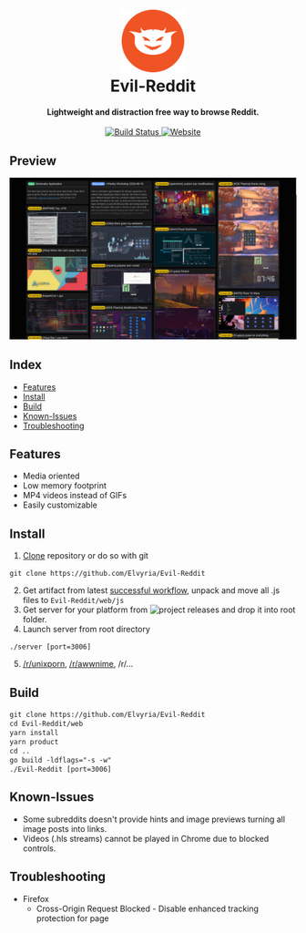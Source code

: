 <div align="center">
  <p>
    <h1>
      <a href="https://github.com/Elvyria/Evil-Reddit">
        <img src="/logo.png" alt="Evil-Reddit" width="110"/>
      </a>
      <br/>
      Evil-Reddit
    </h1>
    <h4>Lightweight and distraction free way to browse Reddit.</h4>
  </p>
  <p>
    <a href="https://github.com/Elvyria/Evil-Reddit/actions?query=workflow:Build">
      <img alt="Build Status" src="https://img.shields.io/github/workflow/status/Elvyria/Evil-Reddit/Build?style=for-the-badge">
    </a>
    <a href="https://evil-reddit.web.app/r/unixporn">
      <img alt="Website" src="https://img.shields.io/website?down_message=red&label=demo&style=for-the-badge&up_color=orange&up_message=outdated&url=https%3A%2F%2Fevil-reddit.web.app%2Fr%2Funixporn">
    </a>
  </p>
</div>

## Preview

![preview](/preview.jpg)

## Index

- [Features](#features)
- [Install](#install)
- [Build](#build)
- [Known-Issues](#known-issues)
- [Troubleshooting](#troubleshooting)

## Features

- Media oriented
- Low memory footprint
- MP4 videos instead of GIFs
- Easily customizable

## Install
1. [Clone](https://github.com/Elvyria/Evil-Reddit/archive/master.zip) repository or do so with git
```
git clone https://github.com/Elvyria/Evil-Reddit
```
2. Get artifact from latest [successful workflow](https://github.com/Elvyria/Evil-Reddit/actions?query=workflow:Build+is:success), unpack and move all .js files to `Evil-Reddit/web/js`
3. Get server for your platform from ![project releases](https://github.com/Elvyria/Evil-Reddit/releases/latest) and drop it into root folder.
4. Launch server from root directory
```
./server [port=3006]
```
5. [/r/unixporn](http://127.0.0.1:3006/r/unixporn), [/r/awwnime](http://127.0.0.1:3006/r/awwnime), /r/...


## Build

```
git clone https://github.com/Elvyria/Evil-Reddit
cd Evil-Reddit/web
yarn install
yarn product
cd ..
go build -ldflags="-s -w"
./Evil-Reddit [port=3006]
```

## Known-Issues

  * Some subreddits doesn't provide hints and image previews turning all image posts into links.
  * Videos (.hls streams) cannot be played in Chrome due to blocked controls.

## Troubleshooting

  * Firefox
    * Cross-Origin Request Blocked - Disable enhanced tracking protection for page
